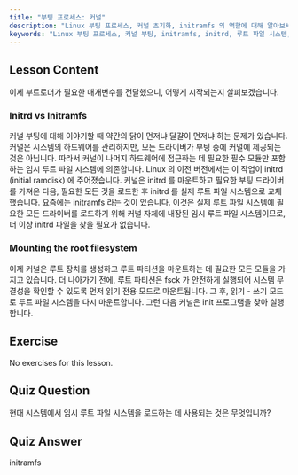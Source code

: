 ```yaml
---
title: "부팅 프로세스: 커널"
description: "Linux 부팅 프로세스, 커널 초기화, initramfs 의 역할에 대해 알아보세요. 커널이 루트 파일 시스템을 마운트하는 방법을 이해합니다. Linux 부팅 프로세스 가이드."
keywords: "Linux 부팅 프로세스, 커널 부팅, initramfs, initrd, 루트 파일 시스템, Linux 튜토리얼, 초보자 Linux, Linux 가이드"
---
```


## Lesson Content

이제 부트로더가 필요한 매개변수를 전달했으니, 어떻게 시작되는지 살펴보겠습니다.

### Initrd vs Initramfs

커널 부팅에 대해 이야기할 때 약간의 닭이 먼저냐 달걀이 먼저냐 하는 문제가 있습니다. 커널은 시스템의 하드웨어를 관리하지만, 모든 드라이버가 부팅 중에 커널에 제공되는 것은 아닙니다. 따라서 커널이 나머지 하드웨어에 접근하는 데 필요한 필수 모듈만 포함하는 임시 루트 파일 시스템에 의존합니다. Linux 의 이전 버전에서는 이 작업이 initrd (initial ramdisk) 에 주어졌습니다. 커널은 initrd 를 마운트하고 필요한 부팅 드라이버를 가져온 다음, 필요한 모든 것을 로드한 후 initrd 를 실제 루트 파일 시스템으로 교체했습니다. 요즘에는 initramfs 라는 것이 있습니다. 이것은 실제 루트 파일 시스템에 필요한 모든 드라이버를 로드하기 위해 커널 자체에 내장된 임시 루트 파일 시스템이므로, 더 이상 initrd 파일을 찾을 필요가 없습니다.

### Mounting the root filesystem

이제 커널은 루트 장치를 생성하고 루트 파티션을 마운트하는 데 필요한 모든 모듈을 가지고 있습니다. 더 나아가기 전에, 루트 파티션은 fsck 가 안전하게 실행되어 시스템 무결성을 확인할 수 있도록 먼저 읽기 전용 모드로 마운트됩니다. 그 후, 읽기 - 쓰기 모드로 루트 파일 시스템을 다시 마운트합니다. 그런 다음 커널은 init 프로그램을 찾아 실행합니다.

## Exercise

No exercises for this lesson.

## Quiz Question

현대 시스템에서 임시 루트 파일 시스템을 로드하는 데 사용되는 것은 무엇입니까?

## Quiz Answer

initramfs
